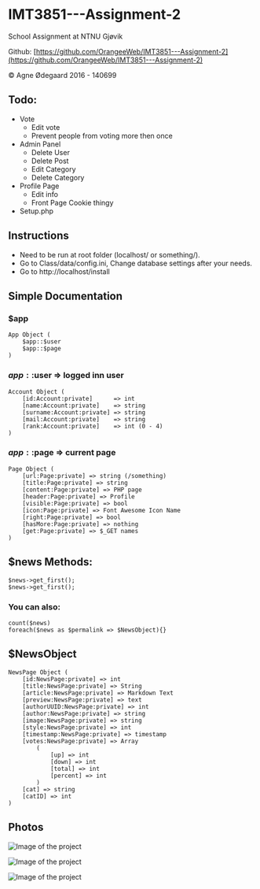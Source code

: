 # IMT3851---Assignment-2
School Assignment at NTNU Gjøvik

Github: [https://github.com/OrangeeWeb/IMT3851---Assignment-2](https://github.com/OrangeeWeb/IMT3851---Assignment-2)

© Agne Ødegaard 2016 - 140699


## Todo:

- Vote
    - Edit vote
    - Prevent people from voting more then once
- Admin Panel
    - Delete User
    - Delete Post
    - Edit Category
    - Delete Category
- Profile Page
    - Edit info
    - Front Page Cookie thingy
- Setup.php


## Instructions

- Need to be run at root folder (localhost/ or something/).
- Go to Class/data/config.ini, Change database settings after your needs.
- Go to http://localhost/install


## Simple Documentation

### $app

    App Object (
        $app::$user
        $app::$page
    )
    
### $app::$user => logged inn user

    Account Object (
        [id:Account:private]      => int
        [name:Account:private]    => string
        [surname:Account:private] => string
        [mail:Account:private]    => string
        [rank:Account:private]    => int (0 - 4)
    )

### $app::$page => current page

    Page Object (
        [url:Page:private] => string (/something)
        [title:Page:private] => string
        [content:Page:private] => PHP page
        [header:Page:private] => Profile
        [visible:Page:private] => bool
        [icon:Page:private] => Font Awesome Icon Name
        [right:Page:private] => bool
        [hasMore:Page:private] => nothing
        [get:Page:private] => $_GET names
    )


## $news Methods:

    $news->get_first();
    $news->get_first();
    
### You can also:

    count($news)
    foreach($news as $permalink => $NewsObject){}
    
## $NewsObject

    NewsPage Object (
        [id:NewsPage:private] => int
        [title:NewsPage:private] => String
        [article:NewsPage:private] => Markdown Text
        [preview:NewsPage:private] => text
        [authorUUID:NewsPage:private] => int
        [author:NewsPage:private] => string
        [image:NewsPage:private] => string
        [style:NewsPage:private] => int
        [timestamp:NewsPage:private] => timestamp
        [votes:NewsPage:private] => Array
            (
                [up] => int
                [down] => int
                [total] => int
                [percent] => int
            )
        [cat] => string
        [catID] => int
    )


## Photos

![Image of the project](http://i.imgur.com/8wb51lh.png)

![Image of the project](http://i.imgur.com/tVIOEWy.png)

![Image of the project](http://i.imgur.com/HMz7Jl8.png)
